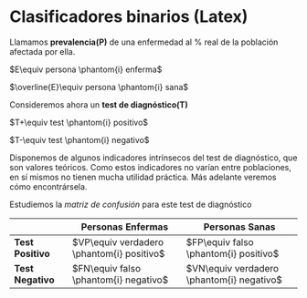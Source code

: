 # Clasificadores binarios (Latex)

Llamamos **prevalencia(P)** de una enfermedad al % real de la población afectada por ella.

$E\equiv persona \phantom{i} enferma$

$\overline{E}\equiv persona \phantom{i} sana$

Consideremos ahora un **test de diagnóstico(T)**

$T+\equiv test \phantom{i} positivo$

$T-\equiv test \phantom{i} negativo$

Disponemos de algunos indicadores intrínsecos del test de diagnóstico, que son valores teóricos. 
Como estos indicadores no varían entre poblaciones, en sí mismos no tienen mucha utilidad práctica.
Más adelante veremos cómo encontrársela.

Estudiemos la *matriz de confusión* para este test de diagnóstico

||Personas Enfermas|Personas Sanas|
|-|-|-|
|**Test Positivo**|$VP\equiv verdadero \phantom{i} positivo$|$FP\equiv falso \phantom{i} positivo$|
|**Test Negativo**|$FN\equiv falso \phantom{i} negativo$|$VN\equiv verdadero \phantom{i} negativo$|

